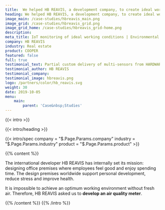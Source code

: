 ```yaml
---
title:  We helped HB REAVIS, a development company, to create ideal working conditions
heading: We helped HB REAVIS, a development company, to create ideal working conditions
image_main: /case-studies/hbreavis_main.png
image_grid: /case-studies/hbreavis_grid.png
image_grid_home: /case-studies/hbreavis_grid-home.png
description:
meta_title: IoT monitoring of ideal working conditions | Environmental monitoring | HARDWARIO Case Study
company: HB REAVIS
industry: Real estate
product: COOPER
featured: false
full: true
testimonial_text: Partial custom delivery of multi-sensors from HARDWARIO has fitted our eco-system in HB REAVIS as a reliable data source built on a low power wireless infrastructure. We rely on it in monitoring, evaluating and optimizing the quality of the indoor ambient. We are looking forward to future iterations!
testimonial_author: HB REAVIS
testimonial_company:
testimonial_image: hbreavis.png
logo: /partners/color/hb_reavis.svg
weight: 30
date: 2019-10-05
menu:
    main:
        parent: 'Case&nbsp;Studies'
---
```


{{< intro >}}

{{< intro/heading >}}

{{< intro/spec company = "$.Page.Params.company" industry = "$.Page.Params.industry" product = "$.Page.Params.product" >}}

{{% content %}}

The international developer HB REAVIS has internally set its mission: designing office premises where employees feel good and enjoy spending time. The design premises worldwide support personal development, reduce stress and improve health.

It is impossible to achieve an optimum working environment without fresh air. Therefore, HB REAVIS asked us to **develop an air quality meter**.

{{% /content %}}
{{% /intro %}}

